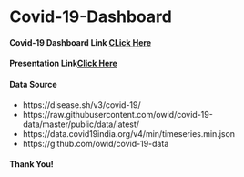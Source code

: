# Covid-19-Dashboard
<h4>Covid-19 Dashboard Link <a href="https://coviddashboard.z23.web.core.windows.net">CLick Here</a>
<h4>Presentation Link<a href="https://docs.google.com/presentation/d/1oGJc7gmELgi_PWGSM1YjgI6TP1iYb4US/edit?usp=sharing&ouid=115668957055761586138&rtpof=true&sd=true">Click Here</a></h4>
  
  <h4>Data Source</h4>
  <ul>
    <li>https://disease.sh/v3/covid-19/</li>
    <li>https://raw.githubusercontent.com/owid/covid-19-data/master/public/data/latest/</li>
    <li>https://data.covid19india.org/v4/min/timeseries.min.json</li>
    <li>https://github.com/owid/covid-19-data</li>
  </ul>
  
  <h4>Thank You!</h4>
